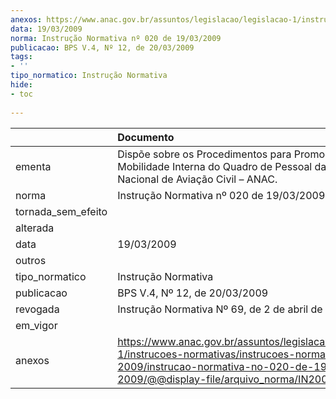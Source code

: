 ```yaml
---
anexos: https://www.anac.gov.br/assuntos/legislacao/legislacao-1/instrucoes-normativas/instrucoes-normativas-2009/instrucao-normativa-no-020-de-19-03-2009/@@display-file/arquivo_norma/IN2009-0020.pdf
data: 19/03/2009
norma: Instrução Normativa nº 020 de 19/03/2009
publicacao: BPS V.4, Nº 12, de 20/03/2009
tags:
- ''
tipo_normatico: Instrução Normativa
hide: 
- toc 
 
---
```


|                    | Documento                                                                                                                                                                                       |
|:-------------------|:------------------------------------------------------------------------------------------------------------------------------------------------------------------------------------------------|
| ementa             | Dispõe sobre os Procedimentos para Promoção da Mobilidade Interna do Quadro de Pessoal da Agência Nacional de Aviação Civil – ANAC.                                                             |
| norma              | Instrução Normativa nº 020 de 19/03/2009                                                                                                                                                        |
| tornada_sem_efeito |                                                                                                                                                                                                 |
| alterada           |                                                                                                                                                                                                 |
| data               | 19/03/2009                                                                                                                                                                                      |
| outros             |                                                                                                                                                                                                 |
| tipo_normatico     | Instrução Normativa                                                                                                                                                                             |
| publicacao         | BPS V.4, Nº 12, de 20/03/2009                                                                                                                                                                   |
| revogada           | Instrução Normativa Nº 69, de 2 de abril de 2013                                                                                                                                                |
| em_vigor           |                                                                                                                                                                                                 |
| anexos             | https://www.anac.gov.br/assuntos/legislacao/legislacao-1/instrucoes-normativas/instrucoes-normativas-2009/instrucao-normativa-no-020-de-19-03-2009/@@display-file/arquivo_norma/IN2009-0020.pdf |